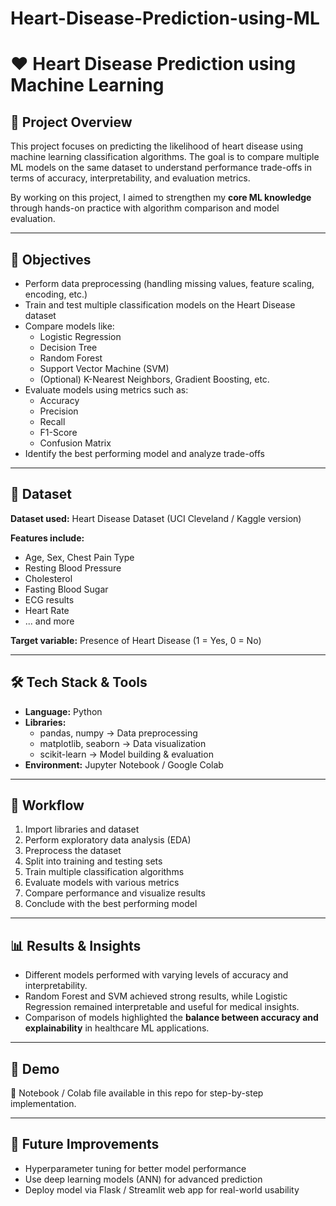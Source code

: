 # Heart-Disease-Prediction-using-ML

<h1>❤️ Heart Disease Prediction using Machine Learning</h1>

<h2>📌 Project Overview</h2>
<p>
This project focuses on predicting the likelihood of heart disease using machine learning classification algorithms.  
The goal is to compare multiple ML models on the same dataset to understand performance trade-offs in terms of accuracy, interpretability, and evaluation metrics.  
</p>

<p>
By working on this project, I aimed to strengthen my <b>core ML knowledge</b> through hands-on practice with algorithm comparison and model evaluation.  
</p>

<hr>

<h2>🎯 Objectives</h2>
<ul>
  <li>Perform data preprocessing (handling missing values, feature scaling, encoding, etc.)</li>
  <li>Train and test multiple classification models on the Heart Disease dataset</li>
  <li>Compare models like:
    <ul>
      <li>Logistic Regression</li>
      <li>Decision Tree</li>
      <li>Random Forest</li>
      <li>Support Vector Machine (SVM)</li>
      <li>(Optional) K-Nearest Neighbors, Gradient Boosting, etc.</li>
    </ul>
  </li>
  <li>Evaluate models using metrics such as:
    <ul>
      <li>Accuracy</li>
      <li>Precision</li>
      <li>Recall</li>
      <li>F1-Score</li>
      <li>Confusion Matrix</li>
    </ul>
  </li>
  <li>Identify the best performing model and analyze trade-offs</li>
</ul>

<hr>

<h2>📂 Dataset</h2>
<p>
<b>Dataset used:</b> Heart Disease Dataset (UCI Cleveland / Kaggle version)  
</p>

<p><b>Features include:</b></p>
<ul>
  <li>Age, Sex, Chest Pain Type</li>
  <li>Resting Blood Pressure</li>
  <li>Cholesterol</li>
  <li>Fasting Blood Sugar</li>
  <li>ECG results</li>
  <li>Heart Rate</li>
  <li>... and more</li>
</ul>

<p><b>Target variable:</b> Presence of Heart Disease (1 = Yes, 0 = No)</p>

<hr>

<h2>🛠️ Tech Stack & Tools</h2>
<ul>
  <li><b>Language:</b> Python</li>
  <li><b>Libraries:</b>
    <ul>
      <li>pandas, numpy → Data preprocessing</li>
      <li>matplotlib, seaborn → Data visualization</li>
      <li>scikit-learn → Model building & evaluation</li>
    </ul>
  </li>
  <li><b>Environment:</b> Jupyter Notebook / Google Colab</li>
</ul>

<hr>

<h2>🚀 Workflow</h2>
<ol>
  <li>Import libraries and dataset</li>
  <li>Perform exploratory data analysis (EDA)</li>
  <li>Preprocess the dataset</li>
  <li>Split into training and testing sets</li>
  <li>Train multiple classification algorithms</li>
  <li>Evaluate models with various metrics</li>
  <li>Compare performance and visualize results</li>
  <li>Conclude with the best performing model</li>
</ol>

<hr>

<h2>📊 Results & Insights</h2>
<ul>
  <li>Different models performed with varying levels of accuracy and interpretability.</li>
  <li>Random Forest and SVM achieved strong results, while Logistic Regression remained interpretable and useful for medical insights.</li>
  <li>Comparison of models highlighted the <b>balance between accuracy and explainability</b> in healthcare ML applications.</li>
</ul>

<hr>

<h2>🎥 Demo</h2>
<p>📌 Notebook / Colab file available in this repo for step-by-step implementation.</p>

<hr>

<h2>🔮 Future Improvements</h2>
<ul>
  <li>Hyperparameter tuning for better model performance</li>
  <li>Use deep learning models (ANN) for advanced prediction</li>
  <li>Deploy model via Flask / Streamlit web app for real-world usability</li>
</ul>
